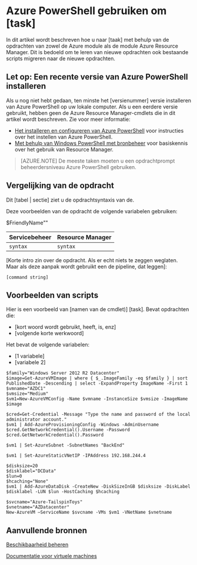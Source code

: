 <!--save a copy of this file to your local repo. It's important that you follow the naming conventions by starting with the service name, and use lowercase only for the file name. See "file-names-and-locations.md" under the "contributor-guide" folder in your repo.

Info to help you use the template are enclosed in the Markdown comments using the caret, hyphen, dash syntax. Delete these from your file.

Text not wrapped in comment syntax is intended to be used as is, or with updates enclosed in [  ]. Add the info and delete the bracket. 

Pay attention to spacing and indents. They affect formatting. 

--> 

<!--replace this with Properties and Tags sections. These are required sections. See "article-metadata.md" in under the "contributor-guide" folder in your repo. Attributes in each section can be placed on separate lines to make them easier to read and check-->

# <a name="use-azure-powershell-to-task"></a>Azure PowerShell gebruiken om [task]

In dit artikel wordt beschreven hoe u naar [taak] met behulp van de opdrachten van zowel de Azure module als de module Azure Resource Manager. Dit is bedoeld om te leren van nieuwe opdrachten ook bestaande scripts migreren naar de nieuwe opdrachten.

## <a name="prerequisite-install-a-recent-version-of-azure-powershell"></a>Let op: Een recente versie van Azure PowerShell installeren

Als u nog niet hebt gedaan, ten minste het [versienummer] versie installeren van Azure PowerShell op uw lokale computer. Als u een eerdere versie gebruikt, hebben geen de Azure Resource Manager-cmdlets die in dit artikel wordt beschreven. Zie voor meer informatie:
 
- [Het installeren en configureren van Azure PowerShell](install-configure-powershell.md) voor instructies over het instellen van Azure PowerShell.
- [Met behulp van Windows PowerShell met bronbeheer](powershell-azure-resource-manager.md) voor basiskennis over het gebruik van Resource Manager.

> [AZURE.NOTE] De meeste taken moeten u een opdrachtprompt beheerdersniveau Azure PowerShell gebruiken.

## <a name="command-comparison"></a>Vergelijking van de opdracht

Dit [tabel | sectie] ziet u de opdrachtsyntaxis van de.

<!--[optional image - to use an image in this article, add a folder with the same name as the article file name without extension, inside the Media folder of the repo. Use only this folder to store the images. Don't attempt to use a common folder to share images you want to use in more than 1 file.]
Then, use the following syntax to add a reference to the image in your article:
![](./media/name-of-file-without-extension/image-name-no-spaces.png)
-->

<!--if a command string uses variables, define the variables first, using the  following construction. In some cases the variable is straightforward and doesn't need much explanation. But parameters such as location and size can benefit from brief explanation or listing all accepted values:--> 

Deze voorbeelden van de opdracht de volgende variabelen gebruiken:

$FriendlyName"<Describe value>"

<!-- if it makes more sense to present this in a table, use this. Otherwise, delete. The table won't render until it's in Github or published to Sandbox.-->

Servicebeheer | Resource Manager
---|----
`syntax` | `syntax`


<!--if it makes more sense to present this one command block after the other instead of a table, use this. Otherwise, delete-->
  
[Korte intro zin over de opdracht. Als er echt niets te zeggen weglaten. Maar als deze aanpak wordt gebruikt een de pipeline, dat leggen]:

    [command string]

## <a name="script-examples"></a>Voorbeelden van scripts

Hier is een voorbeeld van [namen van de cmdlet)] [task]. Bevat opdrachten die:

- [kort woord wordt gebruikt, heeft, is, enz]
- [volgende korte werkwoord] 

<!--include this statement if it uses variables that weren't introduced earlier-->Het bevat de volgende variabelen:

- [1 variabele]
- [variabele 2]

<!--This shows you how a recent example was presented as well as how it was formatted. Preceding each line with one tab or four spaces to format in a code block-->

    $family="Windows Server 2012 R2 Datacenter"
    $image=Get-AzureVMImage | where { $_.ImageFamily -eq $family } | sort PublishedDate -Descending | select -ExpandProperty ImageName -First 1
    $vmname="AZDC1"
    $vmsize="Medium"
    $vm1=New-AzureVMConfig -Name $vmname -InstanceSize $vmsize -ImageName $image
    
    $cred=Get-Credential -Message "Type the name and password of the local administrator account."
    $vm1 | Add-AzureProvisioningConfig -Windows -AdminUsername $cred.GetNetworkCredential().Username -Password $cred.GetNetworkCredential().Password
    
    $vm1 | Set-AzureSubnet -SubnetNames "BackEnd"
    
    $vm1 | Set-AzureStaticVNetIP -IPAddress 192.168.244.4
    
    $disksize=20
    $disklabel="DCData"
    $lun=0
    $hcaching="None"
    $vm1 | Add-AzureDataDisk -CreateNew -DiskSizeInGB $disksize -DiskLabel $disklabel -LUN $lun -HostCaching $hcaching
    
    $svcname="Azure-TailspinToys"
    $vnetname="AZDatacenter"
    New-AzureVM –ServiceName $svcname -VMs $vm1 -VNetName $vnetname


## <a name="additional-resources"></a>Aanvullende bronnen
<!--At a minimum, include a link back to the migration task list article. Use the formats shown below. See create-links-markdown.md for more info -->
<!--use this format for links to other articles, such as the migration task list. -->
[Beschikbaarheid beheren](virtual-machines-windows-manage-availability.md)

<!--To link to an ACOM page outside the /documentation/ subdomain (such as a pricing page, SLA page or anything else that is not a documentation article), use an absolute URL, but omit the locale:

    [link text](http://azure.microsoft.com/pricing/details/virtual-machines/)-->

<!--use this for URLs outside of ACOM. Be sure to locale, and if you're linking to the Azure library on MSDN, include the '/azure/' part of the URL-->
[Documentatie voor virtuele machines](https://msdn.microsoft.com/library/azure/jj156003.aspx)

